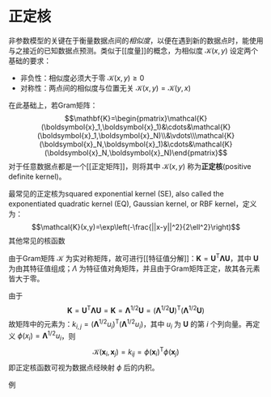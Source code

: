 # 正定核

非参数模型的关键在于衡量数据点间的*相似度*，以便在遇到新的数据点时，能使用与之接近的已知数据点预测。类似于[[度量]]的概念，为相似度 $\mathcal{K}(x,y)$ 设定两个基础的要求：
+ 非负性：相似度必须大于零 $\mathcal{K}(x,y)\geq 0$
+ 对称性：两点间的相似度与位置无关 $\mathcal{K}(x,y)=\mathcal{K}(y,x)$

在此基础上，若Gram矩阵：
$$\mathbf{K}=\begin{pmatrix}\mathcal{K}(\boldsymbol{x}_1,\boldsymbol{x}_1)&\cdots&\mathcal{K}(\boldsymbol{x}_1,\boldsymbol{x}_N)\\&\vdots\\\mathcal{K}(\boldsymbol{x}_N,\boldsymbol{x}_1)&\cdots&\mathcal{K}(\boldsymbol{x}_N,\boldsymbol{x}_N)\end{pmatrix}$$
对于任意数据点都是一个[[正定矩阵]]，则将其中 $\mathcal{K}(x,y)$ 称为**正定核**(positive definite kernel)。

最常见的正定核为squared exponential kernel (SE),
also called the exponentiated quadratic kernel (EQ), Gaussian kernel, or RBF kernel，定义为：
$$\mathcal{K}(x,y)=\exp\left(-\frac{||x-y||^2}{2\ell^2}\right)$$
其他常见的核函数[](https://www.cs.toronto.edu/~duvenaud/cookbook/) 

由于Gram矩阵 $\mathcal{K}$ 为实对称矩阵，故可进行[[特征值分解]]：$\mathbf{K}=\mathbf{U}^{\mathsf{T}}\mathbf{\Lambda}\mathbf{U}$，其中 $\mathbf{U}$ 为由其特征值组成；$\Lambda$ 为特征值对角矩阵，并且由于Gram矩阵正定，故其各元素皆大于零。

由于
$$ \mathbf{K}=\mathbf{U}^{\mathsf{T}}\mathbf{\Lambda}\mathbf{U}=\mathbf{K}= \mathbf{\Lambda}^{1 / 2}\mathbf{U}=\left( \mathbf{\Lambda}^{1 / 2}\mathbf{U} \right)^{\mathsf{T}}\left( \mathbf{\Lambda}^{1 / 2}\mathbf{U} \right)   $$
故矩阵中的元素为：$k_{i,j}=(\mathbf{\Lambda}^{1 / 2}u_i)^\mathsf{T} (\mathbf{\Lambda}^{1 / 2}u_i)$，其中 $u_i$ 为 $\mathbf{U}$ 的第 $i$ 个列向量。再定义 $\phi(x_i)=\mathbf{\Lambda}^{1 / 2}u_i$，则
$$\mathcal{K}(\boldsymbol{x}_i,\boldsymbol{x}_j)=k_{ij}=\phi(\boldsymbol{x}_i)^\mathsf{T}\phi(\boldsymbol{x}_j)$$
即正定核函数可视为数据点经映射 $\phi$ 后的内积。

例


